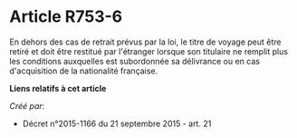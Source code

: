 # Article R753-6

En dehors des cas de retrait prévus par la loi, le titre de voyage peut être retiré et doit être restitué par l'étranger
lorsque son titulaire ne remplit plus les conditions auxquelles est subordonnée sa délivrance ou en cas d'acquisition de la
nationalité française.

**Liens relatifs à cet article**

_Créé par_:

  - Décret n°2015-1166 du 21 septembre 2015 - art. 21
